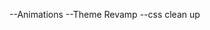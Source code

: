 <!---- restyle the event box to accomadate the new form-->
<!----restyle the form with the new inputs-->
<!----create a container that hold the generated notes(added holder to main display)-->

<!----consolendate the eventform and toggle form functions so that anytime the event form container is closed its opens back to the create options and the forms are hidden-->
<!----create a function that generates the event/notes boxes and appends to the appropriate container.-->
<!---- create a function that produces eventboxes vs note boxes-->
<!---create a note event box-->

<!----create a function that keeps talles of the number of tolat and each total events-->
<!----remove Side menu- add icons to nav toggle buttons-->

<!--1. create a function that toggles the event holder contianers-->
   <!--CSS: create an active class that toggles on the target container to 100% on click;-->
   <!--JS: apply flexInActive on other containers on click-->
<!----create a felx container to hold completed events (function)-->
<!----Wrok on local storage function to protect from refresh(needs to hold the values and parent containers, needs to work for the complted items container as well)-->
<!----remove from local storage function-->
<!---- work remvoe from local storage from completed items container before refresh-->
<!----save to local storage function for the completed items container-->

<!----update the crate eventform (remove the note form and buttons)-->

<!--1. remove Create Event, note, cancele Button-->
<!--2. Remove entire Create Options container. buttons and fucntion-->
<!--3. Remove all note form buttons and functions-->
<!----create a mobile menu for responsive-->
<!----delete all notebox classes and fucntion(conveted noted in to generateEvnts)-->
<!--updae counters on local storage function()-->
<!--work mobile responsive-->
<!----mobile-menu styles (container and buttons)-->
<!----js refractor clear up CODE: placements in the js files-->

--Animations
--Theme Revamp
--css clean up
